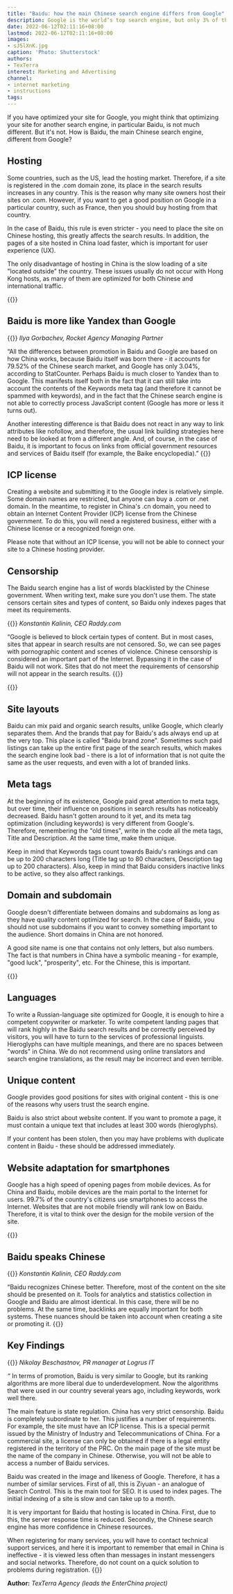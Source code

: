 ```yaml
---
title: "Baidu: how the main Chinese search engine differs from Google"
description: Google is the world’s top search engine, but only 3% of the population in China uses it. The leader here is Baidu. And in order to be in the top lines of the search, you need to play by its rules. About them - TexTerra agency (leads the EnterChina project)
date: 2022-06-12T02:11:16+08:00
lastmod: 2022-06-12T02:11:16+08:00
images:
- sJ5lXnK.jpg
caption: 'Photo: Shutterstock'
authors:
- TexTerra
interest: Marketing and Advertising
channel: 
- internet marketing
- instructions
tags: 
---
```


If you have optimized your site for Google, you might think that optimizing your site for another search engine, in particular Baidu, is not much different. But it's not. How is Baidu, the main Chinese search engine, different from Google?

Hosting
-------

Some countries, such as the US, lead the hosting market. Therefore, if a site is registered in the .com domain zone, its place in the search results increases in any country. This is the reason why many site owners host their sites on .com. However, if you want to get a good position on Google in a particular country, such as France, then you should buy hosting from that country.

In the case of Baidu, this rule is even stricter - you need to place the site on Chinese hosting, this greatly affects the search results. In addition, the pages of a site hosted in China load faster, which is important for user experience (UX).

The only disadvantage of hosting in China is the slow loading of a site "located outside" the country. These issues usually do not occur with Hong Kong hosts, as many of them are optimized for both Chinese and international traffic.

{{<ads>}}

Baidu is more like Yandex than Google
-------------------------------------

{{<info>}}
_Ilya Gorbachev, Rocket Agency Managing Partner_

“All the differences between promotion in Baidu and Google are based on how China works, because Baidu itself was born there - it accounts for 79.52% of the Chinese search market, and Google has only 3.04%, according to StatCounter. Perhaps Baidu is much closer to Yandex than to Google. This manifests itself both in the fact that it can still take into account the contents of the Keywords meta tag (and therefore it cannot be spammed with keywords), and in the fact that the Chinese search engine is not able to correctly process JavaScript content (Google has more or less it turns out).

Another interesting difference is that Baidu does not react in any way to link attributes like nofollow, and therefore, the usual link building strategies here need to be looked at from a different angle. And, of course, in the case of Baidu, it is important to focus on links from official government resources and services of Baidu itself (for example, the Baike encyclopedia).”
{{</info>}}

ICP license
-----------

Creating a website and submitting it to the Google index is relatively simple. Some domain names are restricted, but anyone can buy a .com or .net domain. In the meantime, to register in China's .cn domain, you need to obtain an Internet Content Provider (ICP) license from the Chinese government. To do this, you will need a registered business, either with a Chinese license or a recognized foreign one.

Please note that without an ICP license, you will not be able to connect your site to a Chinese hosting provider.

Censorship
----------

The Baidu search engine has a list of words blacklisted by the Chinese government. When writing text, make sure you don't use them. The state censors certain sites and types of content, so Baidu only indexes pages that meet its requirements.

{{<info>}}
_Konstantin Kalinin, CEO Raddy.com_

“Google is believed to block certain types of content. But in most cases, sites that appear in search results are not censored. So, we can see pages with pornographic content and scenes of violence. Chinese censorship is considered an important part of the Internet. Bypassing it in the case of Baidu will not work. Sites that do not meet the requirements of censorship will not appear in the search results.
{{</info>}}

{{<ads>}}

Site layouts
------------

Baidu can mix paid and organic search results, unlike Google, which clearly separates them. And the brands that pay for Baidu's ads always end up at the very top. This place is called "Baidu brand zone". Sometimes such paid listings can take up the entire first page of the search results, which makes the search engine look bad - there is a lot of information that is not quite the same as the user requests, and even with a lot of branded links.

Meta tags
---------

At the beginning of its existence, Google paid great attention to meta tags, but over time, their influence on positions in search results has noticeably decreased. Baidu hasn't gotten around to it yet, and its meta tag optimization (including keywords) is very different from Google's. Therefore, remembering the "old times", write in the code all the meta tags, Title and Description. At the same time, make them unique.

Keep in mind that Keywords tags count towards Baidu's rankings and can be up to 200 characters long (Title tag up to 80 characters, Description tag up to 200 characters). Also, keep in mind that Baidu considers inactive links to be active, so they also affect rankings.

Domain and subdomain
--------------------

Google doesn't differentiate between domains and subdomains as long as they have quality content optimized for search. In the case of Baidu, you should not use subdomains if you want to convey something important to the audience. Short domains in China are not honored.

A good site name is one that contains not only letters, but also numbers. The fact is that numbers in China have a symbolic meaning - for example, "good luck", "prosperity", etc. For the Chinese, this is important.

{{<ads>}}

Languages
---------

To write a Russian-language site optimized for Google, it is enough to hire a competent copywriter or marketer. To write competent landing pages that will rank highly in the Baidu search results and be correctly perceived by visitors, you will have to turn to the services of professional linguists. Hieroglyphs can have multiple meanings, and there are no spaces between "words" in China. We do not recommend using online translators and search engine translations, as the result may be incorrect and even terrible.

Unique content
--------------

Google provides good positions for sites with original content - this is one of the reasons why users trust the search engine.

Baidu is also strict about website content. If you want to promote a page, it must contain a unique text that includes at least 300 words (hieroglyphs).

If your content has been stolen, then you may have problems with duplicate content in Baidu - these should be addressed immediately.

Website adaptation for smartphones
----------------------------------

Google has a high speed of opening pages from mobile devices. As for China and Baidu, mobile devices are the main portal to the Internet for users. 99.7% of the country's citizens use smartphones to access the Internet. Websites that are not mobile friendly will rank low on Baidu. Therefore, it is vital to think over the design for the mobile version of the site.

{{<ads>}}

Baidu speaks Chinese
--------------------

{{<info>}}
_Konstantin Kalinin, CEO Raddy.com_

“Baidu recognizes Chinese better. Therefore, most of the content on the site should be presented on it. Tools for analytics and statistics collection in Google and Baidu are almost identical. In this case, there will be no problems. At the same time, backlinks are equally important for both systems. These nuances should be taken into account when creating a site or promoting it.
{{</info>}}

Key Findings
------------

{{<info>}}
_Nikolay Beschastnov, PR manager at Logrus IT_

_“_ In terms of promotion, Baidu is very similar to Google, but its ranking algorithms are more liberal due to underdevelopment. Now the algorithms that were used in our country several years ago, including keywords, work well there.

The main feature is state regulation. China has very strict censorship. Baidu is completely subordinate to her. This justifies a number of requirements. For example, the site must have an ICP license. This is a special permit issued by the Ministry of Industry and Telecommunications of China. For a commercial site, a license can only be obtained if there is a legal entity registered in the territory of the PRC. On the main page of the site must be the name of the company in Chinese. Otherwise, you will not be able to access a number of Baidu services.

Baidu was created in the image and likeness of Google. Therefore, it has a number of similar services. First of all, this is Ziyuan - an analogue of Search Control. This is the main tool for SEO. It is used to index pages. The initial indexing of a site is slow and can take up to a month.

It is very important for Baidu that hosting is located in China. First, due to this, the server response time is reduced. Secondly, the Chinese search engine has more confidence in Chinese resources.

When registering for many services, you will have to contact technical support services, and here it is important to remember that email in China is ineffective - it is viewed less often than messages in instant messengers and social networks. Therefore, do not count on a quick solution to problems during registration.
{{</info>}}

**Author:** *TexTerra Agency (leads the EnterChina project)*

